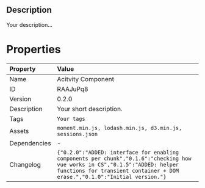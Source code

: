 <h2>Description</h2>
<p>Your description...</p>

# Properties

| Property | Value |
| :--- | :--- |
| Name | Acitvity Component |
| ID | RAAJuPq8 |
| Version | 0.2.0 |
| Description | Your short description. |
| Tags | `Your tags` |
| Assets | `moment.min.js, lodash.min.js, d3.min.js, sessions.json` |
| Dependencies | - |
| Changelog | `{"0.2.0":"ADDED: interface for enabling components per chunk","0.1.6":"checking how vue works in CS","0.1.5":"ADDED: helper functions for transient container + DOM erase.","0.1.0":"Initial version."}` |